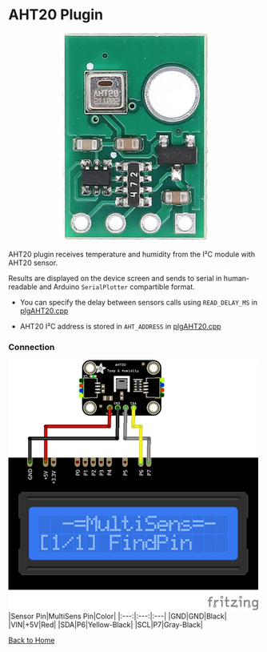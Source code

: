 # AHT20 Plugin
<p align="center"><img src="AHT20.png"/></p>

AHT20 plugin receives temperature and humidity from the I²C module with 
AHT20 sensor.

Results are displayed on the device screen and sends to serial in human-readable and 
Arduino `SerialPlotter` compartible format.

* You can specify the delay between sensors calls using `READ_DELAY_MS` 
  in [plgAHT20.cpp](/plgAHT20.cpp)

* AHT20 I²C address is stored in `AHT_ADDRESS` in [plgAHT20.cpp](/plgAHT20.cpp)

### Connection
![AHT20Connection](AHT20-CONN.png)
|Sensor Pin|MultiSens Pin|Color|
|:---:|:---:|:---|
|GND|GND|Black|
|VIN|+5V|Red|
|SDA|P6|Yellow-Black|
|SCL|P7|Gray-Black|



[Back to Home](/#supported-devices)

